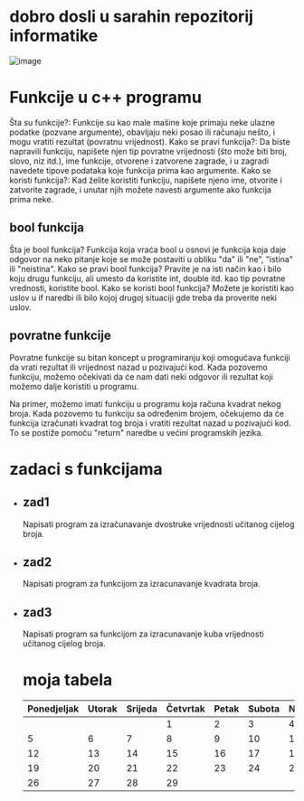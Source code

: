 # dobro dosli u sarahin repozitorij informatike





![image](https://github.com/ssaraaah/sarah-informatika/assets/169175938/f7af7e68-1ffe-408c-8550-6f17b13bca5f)


# Funkcije u c++ programu

Šta su funkcije?: 
Funkcije su kao male mašine koje primaju neke ulazne podatke (pozvane argumente), obavljaju neki posao ili računaju nešto, i mogu vratiti rezultat (povratnu vrijednost).
Kako se pravi funkcija?:
Da biste napravili funkciju, napišete njen tip povratne vrijednosti (što može biti broj, slovo, niz itd.), ime funkcije, otvorene i zatvorene zagrade, i u zagradi navedete tipove podataka koje funkcija prima kao argumente.
Kako se koristi funkcija?:
Kad želite koristiti funkciju, napišete njeno ime, otvorite i zatvorite zagrade, i unutar njih možete navesti argumente ako funkcija prima neke.

## bool funkcija
Šta je bool funkcija?
Funkcija koja vraća bool u osnovi je funkcija koja daje odgovor na neko pitanje koje se može postaviti u obliku "da" ili "ne", "istina" ili "neistina".
Kako se pravi bool funkcija?
Pravite je na isti način kao i bilo koju drugu funkciju, ali umesto da koristite int, double itd. kao tip povratne vrednosti, koristite bool.
Kako se koristi bool funkcija?
Možete je koristiti kao uslov u if naredbi ili bilo kojoj drugoj situaciji gde treba da proverite neki uslov.

## povratne funkcije

Povratne funkcije su bitan koncept u programiranju koji omogućava funkciji da vrati rezultat ili vrijednost nazad u pozivajući kod. Kada pozovemo funkciju, možemo očekivati da će nam dati neki odgovor ili rezultat koji možemo dalje koristiti u programu.

Na primer, možemo imati funkciju u programu koja računa kvadrat nekog broja. Kada pozovemo tu funkciju sa određenim brojem, očekujemo da će funkcija izračunati kvadrat tog broja i vratiti rezultat nazad u pozivajući kod. To se postiže pomoću "return" naredbe u većini programskih jezika. 

# zadaci s funkcijama

- ## zad1
    Napisati program za izračunavanje dvostruke vrijednosti učitanog cijelog broja.
- ## zad2
    Napisati program za funkcijom za izracunavanje kvadrata broja.
- ## zad3
    Napisati program sa funkcijom za izracunavanje kuba vrijednosti učitanog cijelog broja.

  # moja tabela

  | Ponedjeljak | Utorak  | Srijeda | Četvrtak | Petak | Subota | Nedjelja |
  |-------------|---------|---------|----------|-------|--------|----------|
  |             |         |         |    1     |   2   |  3     |     4    |
  |     5       |   6     |    7    |    8     |   9   |  10    |    11    |
  |     12      |   13    |    14   |    15    |   16  |  17    |    18    |
  |     19      |   20    |    21   |    22    |   23  |  24    |    25    |
  |     26      |   27    |    28   |    29    |




  

                           
  

